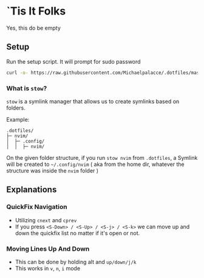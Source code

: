 # `Tis It Folks

Yes, this do be empty

## Setup

Run the setup script. It will prompt for sudo password 

```bash
curl -o- https://raw.githubusercontent.com/Michaelpalacce/.dotfiles/master/setup.sh | bash
```

### What is `stow`?

`stow` is a symlink manager that allows us to create symlinks based on folders.

Example:
```ascii
.dotfiles/
├─ nvim/
│  ├─ .config/
│  │  ├─ nvim/

```

On the given folder structure, if you run `stow nvim` from `.dotfiles`, a Symlink will be created to `~/.config/nvim` ( aka from the home dir, whatever the structure was inside the `nvim` folder )

## Explanations

### QuickFix Navigation

- Utilizing `cnext` and `cprev`
- If you press `<S-Down> / <S-Up> / <S-j> / <S-k>` we can move up and down the quickfix list no matter if it's open or not. 

### Moving Lines Up And Down

- This can be done by holding alt and `up/down/j/k`
- This works in `v`, `n`, `i` mode

